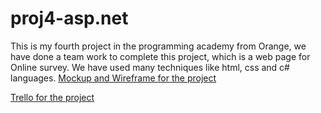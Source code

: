 # proj4-asp.net
This is my fourth project in the programming academy from Orange, we have done a team work to complete this project, which is a web page for Online survey. We have used many techniques like html, css and c# languages.
[Mockup and Wireframe for the project](https://miro.com/app/board/uXjVP9tUnbA=/?share_link_id=911584856109)


[Trello for the project](https://trello.com/b/0124zbo8/project-4-group-1)
